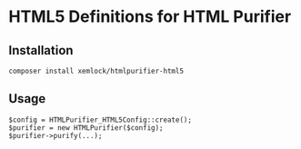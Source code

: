 # HTML5 Definitions for HTML Purifier

## Installation

```
composer install xemlock/htmlpurifier-html5
```

## Usage

```
$config = HTMLPurifier_HTML5Config::create();
$purifier = new HTMLPurifier($config);
$purifier->purify(...);
```
